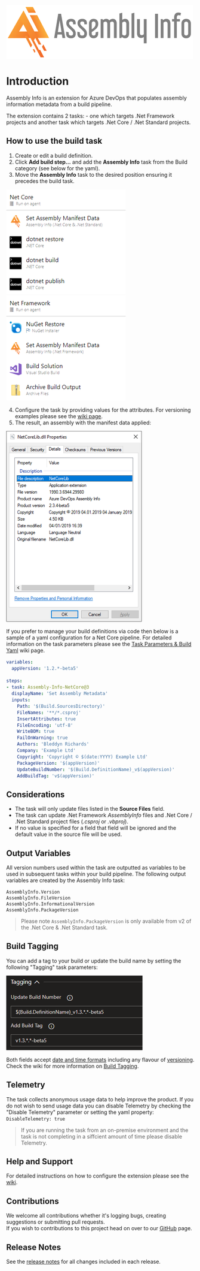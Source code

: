 ![Asembly Info Logo](images/logo_large.png)

# Introduction
Assembly Info is an extension for Azure DevOps that populates assembly information metadata from a build pipeline.

The extension contains 2 tasks: - one which targets .Net Framework projects and another task which targets .Net Core / .Net Standard projects.

## How to use the build task
1. Create or edit a build definition.
2. Click **Add build step...** and add the **Assembly Info** task from the Build category (see below for the yaml).  
3. Move the **Assembly Info** task to the desired position ensuring it precedes the build task.  

  ![Net Core Task Position](images/Task_List_Net_Core.png) ![Net Framework Task Position](images/Task_List_Net_Framework.png)

4. Configure the task by providing values for the attributes.  For versioning examples please see the [wiki page](https://github.com/BMuuN/vsts-assemblyinfo-task/wiki/Versioning).
5. The result, an assembly with the manifest data applied:  

  ![Assembly Info Set](images/Assembly_Manifest_Data.png)

If you prefer to manage your build definitions via code then below is a sample of a yaml configuration for a Net Core pipeline.  For detailed information on the task parameters please see the [Task Parameters & Build Yaml](https://github.com/BMuuN/vsts-assemblyinfo-task/wiki/Task-Parameters-&-Build-Yaml) wiki page.

```yaml
variables:
  appVersion: '1.2.*-beta5'

steps:
- task: Assembly-Info-NetCore@3
  displayName: 'Set Assembly Metadata'
  inputs:
    Path: '$(Build.SourcesDirectory)'
    FileNames: '**/*.csproj'
    InsertAttributes: true
    FileEncoding: 'utf-8'
    WriteBOM: true
    FailOnWarning: true
    Authors: 'Bleddyn Richards'
    Company: 'Example Ltd'
    Copyright: 'Copyright © $(date:YYYY) Example Ltd'
    PackageVersion: '$(appVersion)'
    UpdateBuildNumber: '$(Build.DefinitionName)_v$(appVersion)'
    AddBuildTag: 'v$(appVersion)'
```

## Considerations
- The task will only update files listed in the **Source Files** field.
- The task can update .Net Framework *AssemblyInfo* files and .Net Core / .Net Standard project files (*.csproj* or *.vbproj*).
- If no value is specified for a field that field will be ignored and the default value in the source file will be used.

## Output Variables
All version numbers used within the task are outputted as variables to be used in subsequent tasks within your build pipeline.  The following output variables are created by the Assembly Info task:

```
AssemblyInfo.Version
AssemblyInfo.FileVersion
AssemblyInfo.InformationalVersion
AssemblyInfo.PackageVersion
```

> Please note `AssemblyInfo.PackageVersion` is only available from v2 of the .Net Core & .Net Standard task.

## Build Tagging
You can add a tag to your build or update the build name by setting the following "Tagging" task parameters:

![Task Tagging](images/Build_Tagging.png)

Both fields accept [date and time formats](https://github.com/BMuuN/vsts-assemblyinfo-task/wiki/Date-&-Time-Format) including any flavour of [versioning](https://github.com/BMuuN/vsts-assemblyinfo-task/wiki/Versioning).  Check the wiki for more information on [Build Tagging](https://github.com/BMuuN/vsts-assemblyinfo-task/wiki/Build-Tagging).

## Telemetry
The task collects anonymous usage data to help improve the product. If you do not wish to send usage data you can disable Telemetry by checking the "Disable Telemetry" parameter or setting the yaml property: `DisableTelemetry: true`

> If you are running the task from an on-premise environment and the task is not completing in a siffcient amount of time please disable Telemetry.

## Help and Support
For detailed instructions on how to configure the extension please see the [wiki](https://github.com/BMuuN/vsts-assemblyinfo-task/wiki).

## Contributions
We welcome all contributions whether it's logging bugs, creating suggestions or submitting pull requests.  
If you wish to contributions to this project head on over to our [GitHub](https://github.com/BMuuN/vsts-assemblyinfo-task) page.

## Release Notes
See the [release notes](https://github.com/BMuuN/vsts-assemblyinfo-task/blob/master/ReleaseNotes.md) for all changes included in each release.
